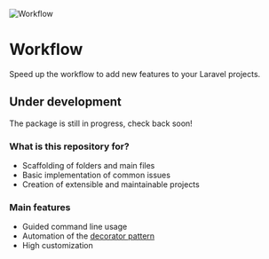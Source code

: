 ![](http://imageshack.com/a/img674/6060/59edf2.png "Workflow")
# Workflow #

Speed up the workflow to add new features to your Laravel projects.

## Under development ##

The package is still in progress, check back soon!

### What is this repository for? ###

* Scaffolding of folders and main files
* Basic implementation of common issues
* Creation of extensible and maintainable projects

### Main features ###

* Guided command line usage
* Automation of the [decorator pattern](http://en.wikipedia.org/wiki/Decorator_pattern)
* High customization
